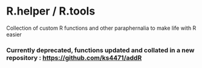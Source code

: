 # R.helper / R.tools

Collection of custom R functions and other paraphernalia to make life with R easier

### Currently deprecated, functions updated and collated in a new repository : https://github.com/ks4471/addR

